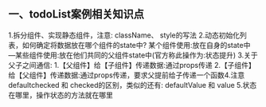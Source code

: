 ## 一、todoList案例相关知识点
1.拆分组件、实现静态组件，注意: className、 style的写法
2.动态初始化列表，如何确定将数据放在哪个组件的state中?
某个组件使用:放在自身的state中
—某些组件使用:放在他们共同的父组件state中(官方称此操作为:状态提升)
3.关于父子之间通信:
1.【父组件】给【子组件】传递数据:通过props传递
2.【子组件】给【父组件】传递数据:通过props传递，要求父提前给子传递一个函数4.注意defaultchecked 和 checked的区别，类似的还有: defaultValue 和 value
5.状态在哪里，操作状态的方法就在哪里
